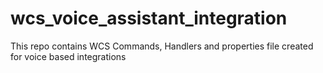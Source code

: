 # wcs_voice_assistant_integration
This repo contains WCS Commands, Handlers and properties file created for voice based integrations
